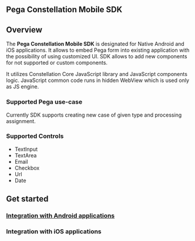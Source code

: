## Pega Constellation Mobile SDK

## Overview

The **Pega Constellation Mobile SDK** is designated for Native Android and iOS applications.
It allows to embed Pega form into existing application with the possibility of using customized UI.
SDK allows to add new components for not supported or custom components.

It utilizes Constellation Core JavaScript library and JavaScript components logic.
JavaScript common code runs in hidden WebView which is used only as JS engine.

### Supported Pega use-case

Currently SDK supports creating new case of given type and processing assignment.

### Supported Controls

- TextInput
- TextArea
- Email
- Checkbox
- Url
- Date

## Get started ##

### [Integration with Android applications](https://git.pega.io/projects/MX/repos/constellation-mobile-sdk/browse/android/README.md) ###

### Integration with iOS applications ###
